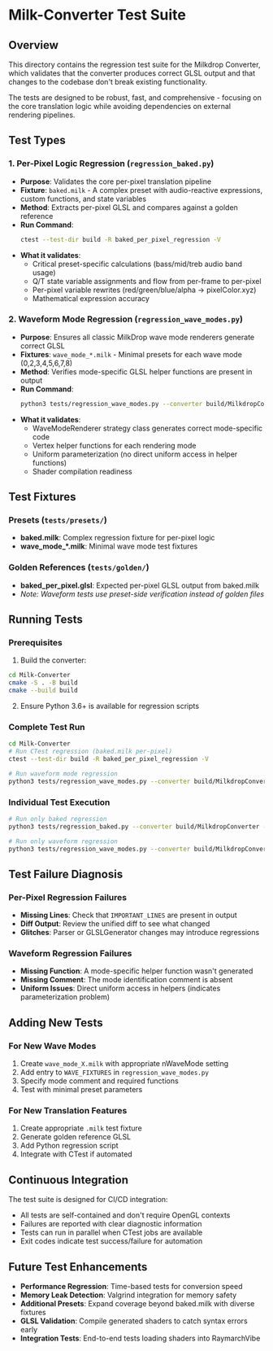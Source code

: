 # Milk-Converter Test Suite

## Overview

This directory contains the regression test suite for the Milkdrop Converter, which validates that the converter produces correct GLSL output and that changes to the codebase don't break existing functionality.

The tests are designed to be robust, fast, and comprehensive - focusing on the core translation logic while avoiding dependencies on external rendering pipelines.

## Test Types

### 1. Per-Pixel Logic Regression (`regression_baked.py`)
- **Purpose**: Validates the core per-pixel translation pipeline
- **Fixture**: `baked.milk` - A complex preset with audio-reactive expressions, custom functions, and state variables
- **Method**: Extracts per-pixel GLSL and compares against a golden reference
- **Run Command**:
  ```bash
  ctest --test-dir build -R baked_per_pixel_regression -V
  ```
- **What it validates**:
  - Critical preset-specific calculations (bass/mid/treb audio band usage)
  - Q/T state variable assignments and flow from per-frame to per-pixel
  - Per-pixel variable rewrites (red/green/blue/alpha → pixelColor.xyz)
  - Mathematical expression accuracy

### 2. Waveform Mode Regression (`regression_wave_modes.py`)
- **Purpose**: Ensures all classic MilkDrop wave mode renderers generate correct GLSL
- **Fixtures**: `wave_mode_*.milk` - Minimal presets for each wave mode (0,2,3,4,5,6,7,8)
- **Method**: Verifies mode-specific GLSL helper functions are present in output
- **Run Command**:
  ```bash
  python3 tests/regression_wave_modes.py --converter build/MilkdropConverter --fixtures tests/presets/
  ```
- **What it validates**:
  - WaveModeRenderer strategy class generates correct mode-specific code
  - Vertex helper functions for each rendering mode
  - Uniform parameterization (no direct uniform access in helper functions)
  - Shader compilation readiness

## Test Fixtures

### Presets (`tests/presets/`)
- **baked.milk**: Complex regression fixture for per-pixel logic
- **wave_mode_*.milk**: Minimal wave mode test fixtures

### Golden References (`tests/golden/`)
- **baked_per_pixel.glsl**: Expected per-pixel GLSL output from baked.milk
- *Note: Waveform tests use preset-side verification instead of golden files*

## Running Tests

### Prerequisites
1. Build the converter:
```bash
cd Milk-Converter
cmake -S . -B build
cmake --build build
```

2. Ensure Python 3.6+ is available for regression scripts

### Complete Test Run
```bash
cd Milk-Converter
# Run CTest regression (baked.milk per-pixel)
ctest --test-dir build -R baked_per_pixel_regression -V

# Run waveform mode regression
python3 tests/regression_wave_modes.py --converter build/MilkdropConverter --fixtures tests/presets/
```

### Individual Test Execution
```bash
# Run only baked regression
python3 tests/regression_baked.py --converter build/MilkdropConverter --preset built.milk --golden tests/golden/baked_per_pixel.glsl

# Run only waveform regression
python3 tests/regression_wave_modes.py --converter build/MilkdropConverter --fixtures tests/presets/
```

## Test Failure Diagnosis

### Per-Pixel Regression Failures
- **Missing Lines**: Check that `IMPORTANT_LINES` are present in output
- **Diff Output**: Review the unified diff to see what changed
- **Glitches**: Parser or GLSLGenerator changes may introduce regressions

### Waveform Regression Failures
- **Missing Function**: A mode-specific helper function wasn't generated
- **Missing Comment**: The mode identification comment is absent
- **Uniform Issues**: Direct uniform access in helpers (indicates parameterization problem)

## Adding New Tests

### For New Wave Modes
1. Create `wave_mode_X.milk` with appropriate nWaveMode setting
2. Add entry to `WAVE_FIXTURES` in `regression_wave_modes.py`
3. Specify mode comment and required functions
4. Test with minimal preset parameters

### For New Translation Features
1. Create appropriate `.milk` test fixture
2. Generate golden reference GLSL
3. Add Python regression script
4. Integrate with CTest if automated

## Continuous Integration

The test suite is designed for CI/CD integration:

- All tests are self-contained and don't require OpenGL contexts
- Failures are reported with clear diagnostic information
- Tests can run in parallel when CTest jobs are available
- Exit codes indicate test success/failure for automation

## Future Test Enhancements

- **Performance Regression**: Time-based tests for conversion speed
- **Memory Leak Detection**: Valgrind integration for memory safety
- **Additional Presets**: Expand coverage beyond baked.milk with diverse fixtures
- **GLSL Validation**: Compile generated shaders to catch syntax errors early
- **Integration Tests**: End-to-end tests loading shaders into RaymarchVibe
